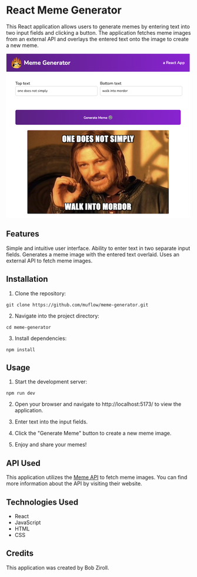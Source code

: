 # React Meme Generator

This React application allows users to generate memes by entering text into two input fields and clicking a button. The application fetches meme images from an external API and overlays the entered text onto the image to create a new meme.

![This is an alt text.](./public/img/screenshot.png 'screenshot of the UI.')

## Features

Simple and intuitive user interface.
Ability to enter text in two separate input fields.
Generates a meme image with the entered text overlaid.
Uses an external API to fetch meme images.

## Installation

1. Clone the repository:

```
git clone https://github.com/muflow/meme-generator.git
```

2. Navigate into the project directory:

```
cd meme-generator
```

3. Install dependencies:

```
npm install
```

## Usage

1. Start the development server:

```
npm run dev
```

2. Open your browser and navigate to http://localhost:5173/ to view the application.

3. Enter text into the input fields.

4. Click the "Generate Meme" button to create a new meme image.

5. Enjoy and share your memes!

## API Used

This application utilizes the [Meme API](https://api.imgflip.com/get_memes) to fetch meme images. You can find more information about the API by visiting their website.

## Technologies Used

- React
- JavaScript
- HTML
- CSS

## Credits

This application was created by Bob Ziroll.
